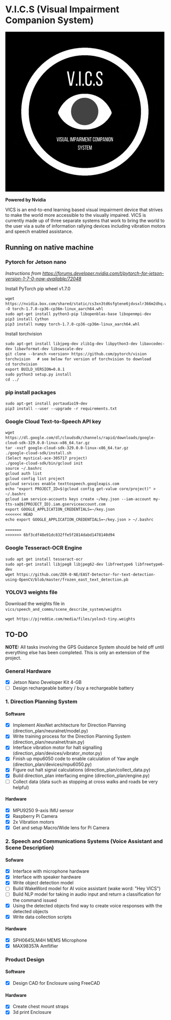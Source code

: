# V.I.C.S (Visual Impairment Companion System)
![VICS LOGO](vics_logo.gif)
 
**Powered by Nvidia**

VICS is an end-to-end learning based visual impairment device that strives to make the world more accessible to the visually impaired. VICS is currently made up of three separate systems that work to bring the world to the user via a suite of information rallying devices including vibration motors and speech enabled assistance.

## Running on native machine

### Pytorch for Jetson nano

*Instructions from https://forums.developer.nvidia.com/t/pytorch-for-jetson-version-1-7-0-now-available/72048*

Install PyTorch pip wheel v1.7.0

```
wget https://nvidia.box.com/shared/static/cs3xn3td6sfgtene6jdvsxlr366m2dhq.whl -O torch-1.7.0-cp36-cp36m-linux_aarch64.whl
sudo apt-get install python3-pip libopenblas-base libopenmpi-dev 
pip3 install Cython
pip3 install numpy torch-1.7.0-cp36-cp36m-linux_aarch64.whl
```
Install torchvision
```
sudo apt-get install libjpeg-dev zlib1g-dev libpython3-dev libavcodec-dev libavformat-dev libswscale-dev
git clone --branch <version> https://github.com/pytorch/vision torchvision   # see below for version of torchvision to download
cd torchvision
export BUILD_VERSION=0.8.1
sudo python3 setup.py install    
cd ../ 
```

### pip install packages
```
sudo apt-get install portaudio19-dev
pip3 install --user --upgrade -r requirements.txt
```

### Google Cloud Text-to-Speech API key

```
wget https://dl.google.com/dl/cloudsdk/channels/rapid/downloads/google-cloud-sdk-329.0.0-linux-x86_64.tar.gz
tar -xvzf google-cloud-sdk-329.0.0-linux-x86_64.tar.gz
./google-cloud-sdk/install.sh
(Select mystical-ace-305717 project)
./google-cloud-sdk/bin/gcloud init
source ~/.bashrc
gcloud auth list
gcloud config list project
gcloud services enable texttospeech.googleapis.com
echo "export PROJECT_ID=$(gcloud config get-value core/project)" > ~/.bashrc
gcloud iam service-accounts keys create ~/key.json --iam-account my-tts-sa@${PROJECT_ID}.iam.gserviceaccount.com
export GOOGLE_APPLICATION_CREDENTIALS=~/key.json
<<<<<<< HEAD
echo export GOOGLE_APPLICATION_CREDENTIALS=~/key.json > ~/.bashrc

=======
>>>>>>> 6bf3cdf48e91dc832ffe5f2814dabd1478140d94
```

### Google Tesseract-OCR Engine
```
sudo apt get install tesseract-ocr
sudo apt-get install libjpeg8 libjpeg62-dev libfreetype6 libfreetype6-dev
wget https://github.com/ZER-0-NE/EAST-Detector-for-text-detection-using-OpenCV/blob/master/frozen_east_text_detection.pb
```

### YOLOV3 weights file

Download the weights file in ``vics/speech_and_comms/scene_describe_system/weights``

```
wget https://pjreddie.com/media/files/yolov3-tiny.weights
```
## TO-DO 
**NOTE:** All tasks involving the GPS Guidance System should be held off until everything else has been completed. This is only an extension of the project.

### General Hardware

- [x] Jetson Nano Developer Kit 4-GB
- [ ] Design rechargeable battery / buy a rechargeable battery

### 1. Direction Planning System

#### Software 

- [x] Implement AlexNet architecture for Direction Planning (direction_plan/neuralnet/model.py) 
- [x] Write training process for the Direction Planning System (direction_plan/neuralnet/train.py)
- [x] Interface vibration motor for halt signalling (direction_plan/devices/vibrator_motor.py)
- [x] Finish up mpu6050 code to enable calculation of Yaw angle (direction_plan/devices/mpu6050.py)
- [x] Figure out halt signal calculations (direction_plan/collect_data.py)
- [x] Build direction_plan interfacing engine (direction_plan/engine.py)
- [ ] Collect data (data such as stopping at cross walks and roads be very helpful)

#### Hardware

- [x] MPU9250 9-axis IMU sensor
- [x] Raspberry Pi Camera
- [x] 2x Vibration motors
- [x] Get and setup Macro/Wide lens for Pi Camera

### 2. Speech and Communications Systems (Voice Assistant and Scene Description)

#### Sofware

- [x] Interface with microphone hardware
- [x] Interface with speaker hardware
- [x] Write object detection model 
- [ ] Build WakeWord model for AI voice assistant (wake word: "Hey VICS")
- [ ] Build NLP model for taking in audio input and return a classification for the command issued
- [x] Using the detected objects find way to create voice responses with the detected objects
- [x] Write data collection scripts

#### Hardware

- [x] SPH0645LM4H MEMS Microphone
- [x] MAX98357A Amflifier

### Product Design

#### Software

- [x] Design CAD for Enclosure using FreeCAD

#### Hardware

- [x] Create chest mount straps
- [x] 3d print Enclosure
